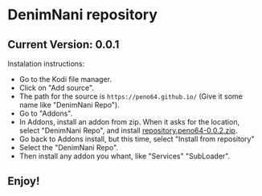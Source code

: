 # DenimNani repository
## Current Version: 0.0.1

Instalation instructions:


<p align="left">
  <ul>
    <li>Go to the Kodi file manager.</li>
    <li>Click on "Add source".</li>
    <li>The path for the source is <code>https://peno64.github.io/</code> (Give it some name like "DenimNani Repo").</li>
    <li>Go to "Addons".</li>
    <li>In Addons, install an addon from zip.  When it asks for the location, select "DenimNani Repo", and install <a href="repository.peno64-0.0.2.zip">repository.peno64-0.0.2.zip</a>.</li>
    <li>Go back to Addons install, but this time, select "Install from repository"</li>
    <li>Select the "DenimNani Repo".</li>
    <li>Then install any addon you whant, like "Services" "SubLoader".</li>
  </ul>
</p>

## Enjoy!